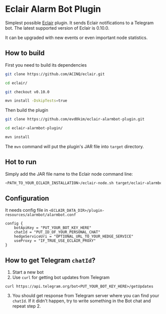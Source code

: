 # Eclair Alarm Bot Plugin

Simplest possible [Eclair](https://github.com/ACINQ/eclair) plugin. It sends Eclair notifications to a Telegram bot. The latest supported version of Eclair is 0.10.0.

It can be upgraded with new events or even important node statistics.

## How to build

First you need to build its dependencies

```bash
git clone https://github.com/ACINQ/eclair.git

cd eclair/

git checkout v0.10.0

mvn install -DskipTests=true
```

Then build the plugin
```bash
git clone https://github.com/evd0kim/eclair-alarmbot-plugin.git

cd eclair-alarmbot-plugin/

mvn install
```

The `mvn` command will put the plugin's JAR file into `target` directory. 

## Hot to run

Simply add the JAR file name to the Eclair node command line:

```bash
<PATH_TO_YOUR_ECLAIR_INSTALLATION>/eclair-node.sh target/eclair-alarmbot_2.13-0.10.0.jar
```

## Configuration

It needs config file in `<ECLAIR_DATA_DIR>/plugin-resources/alarmbot/alarmbot.conf`

```
config {
    botApiKey = "PUT_YOUR_BOT_KEY_HERE"
    chatId = "PUT_ID_OF_YOUR_PERSONAL_CHAT"
    hedgeServiceUri = "OPTIONAL_URL_TO_YOUR_HEDGE_SERVICE"
    useProxy = "IF_TRUE_USE_ECLAIR_PROXY"
}
```

## How to get Telegram `chatId`?

1. Start a new bot
2. Use `curl` for getting bot updates from Telegram
```
curl https://api.telegram.org/bot<PUT_YOUR_BOT_KEY_HERE>/getUpdates
```
3. You should get response from Telegram server where you can find your 
   `chatId`. If it didn't happen, try to write something in the Bot chat
   and repeat step 2.
